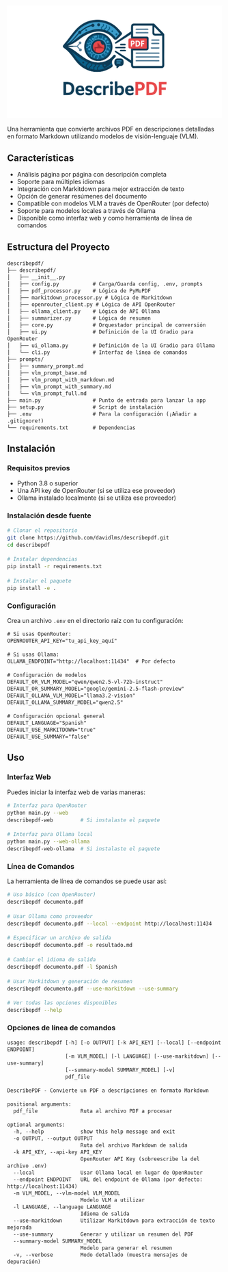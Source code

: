 ![poster](assets/poster.png)

Una herramienta que convierte archivos PDF en descripciones detalladas en formato Markdown utilizando modelos de visión-lenguaje (VLM).

## Características

- Análisis página por página con descripción completa
- Soporte para múltiples idiomas
- Integración con Markitdown para mejor extracción de texto
- Opción de generar resúmenes del documento
- Compatible con modelos VLM a través de OpenRouter (por defecto)
- Soporte para modelos locales a través de Ollama
- Disponible como interfaz web y como herramienta de línea de comandos

## Estructura del Proyecto

```
describepdf/
├── describepdf/
│   ├── __init__.py
│   ├── config.py           # Carga/Guarda config, .env, prompts
│   ├── pdf_processor.py    # Lógica de PyMuPDF
│   ├── markitdown_processor.py # Lógica de Markitdown
│   ├── openrouter_client.py # Lógica de API OpenRouter
│   ├── ollama_client.py    # Lógica de API Ollama
│   ├── summarizer.py       # Lógica de resumen
│   ├── core.py             # Orquestador principal de conversión
│   ├── ui.py               # Definición de la UI Gradio para OpenRouter
│   ├── ui_ollama.py        # Definición de la UI Gradio para Ollama
│   └── cli.py              # Interfaz de línea de comandos
├── prompts/
│   ├── summary_prompt.md
│   ├── vlm_prompt_base.md
│   ├── vlm_prompt_with_markdown.md
│   ├── vlm_prompt_with_summary.md
│   └── vlm_prompt_full.md
├── main.py                 # Punto de entrada para lanzar la app
├── setup.py                # Script de instalación
├── .env                    # Para la configuración (¡Añadir a .gitignore!)
└── requirements.txt        # Dependencias
```

## Instalación

### Requisitos previos

- Python 3.8 o superior
- Una API key de OpenRouter (si se utiliza ese proveedor)
- Ollama instalado localmente (si se utiliza ese proveedor)

### Instalación desde fuente

```bash
# Clonar el repositorio
git clone https://github.com/davidlms/describepdf.git
cd describepdf

# Instalar dependencias
pip install -r requirements.txt

# Instalar el paquete
pip install -e .
```

### Configuración

Crea un archivo `.env` en el directorio raíz con tu configuración:

```
# Si usas OpenRouter:
OPENROUTER_API_KEY="tu_api_key_aquí"

# Si usas Ollama:
OLLAMA_ENDPOINT="http://localhost:11434"  # Por defecto

# Configuración de modelos
DEFAULT_OR_VLM_MODEL="qwen/qwen2.5-vl-72b-instruct"
DEFAULT_OR_SUMMARY_MODEL="google/gemini-2.5-flash-preview"
DEFAULT_OLLAMA_VLM_MODEL="llama3.2-vision"
DEFAULT_OLLAMA_SUMMARY_MODEL="qwen2.5"

# Configuración opcional general
DEFAULT_LANGUAGE="Spanish"
DEFAULT_USE_MARKITDOWN="true"
DEFAULT_USE_SUMMARY="false"
```

## Uso

### Interfaz Web

Puedes iniciar la interfaz web de varias maneras:

```bash
# Interfaz para OpenRouter
python main.py --web
describepdf-web         # Si instalaste el paquete

# Interfaz para Ollama local
python main.py --web-ollama
describepdf-web-ollama  # Si instalaste el paquete
```

### Línea de Comandos

La herramienta de línea de comandos se puede usar así:

```bash
# Uso básico (con OpenRouter)
describepdf documento.pdf

# Usar Ollama como proveedor
describepdf documento.pdf --local --endpoint http://localhost:11434

# Especificar un archivo de salida
describepdf documento.pdf -o resultado.md

# Cambiar el idioma de salida
describepdf documento.pdf -l Spanish

# Usar Markitdown y generación de resumen
describepdf documento.pdf --use-markitdown --use-summary

# Ver todas las opciones disponibles
describepdf --help
```

### Opciones de línea de comandos

```
usage: describepdf [-h] [-o OUTPUT] [-k API_KEY] [--local] [--endpoint ENDPOINT]
                   [-m VLM_MODEL] [-l LANGUAGE] [--use-markitdown] [--use-summary]
                   [--summary-model SUMMARY_MODEL] [-v]
                   pdf_file

DescribePDF - Convierte un PDF a descripciones en formato Markdown

positional arguments:
  pdf_file              Ruta al archivo PDF a procesar

optional arguments:
  -h, --help            show this help message and exit
  -o OUTPUT, --output OUTPUT
                        Ruta del archivo Markdown de salida
  -k API_KEY, --api-key API_KEY
                        OpenRouter API Key (sobreescribe la del archivo .env)
  --local               Usar Ollama local en lugar de OpenRouter
  --endpoint ENDPOINT   URL del endpoint de Ollama (por defecto: http://localhost:11434)
  -m VLM_MODEL, --vlm-model VLM_MODEL
                        Modelo VLM a utilizar
  -l LANGUAGE, --language LANGUAGE
                        Idioma de salida
  --use-markitdown      Utilizar Markitdown para extracción de texto mejorada
  --use-summary         Generar y utilizar un resumen del PDF
  --summary-model SUMMARY_MODEL
                        Modelo para generar el resumen
  -v, --verbose         Modo detallado (muestra mensajes de depuración)
```